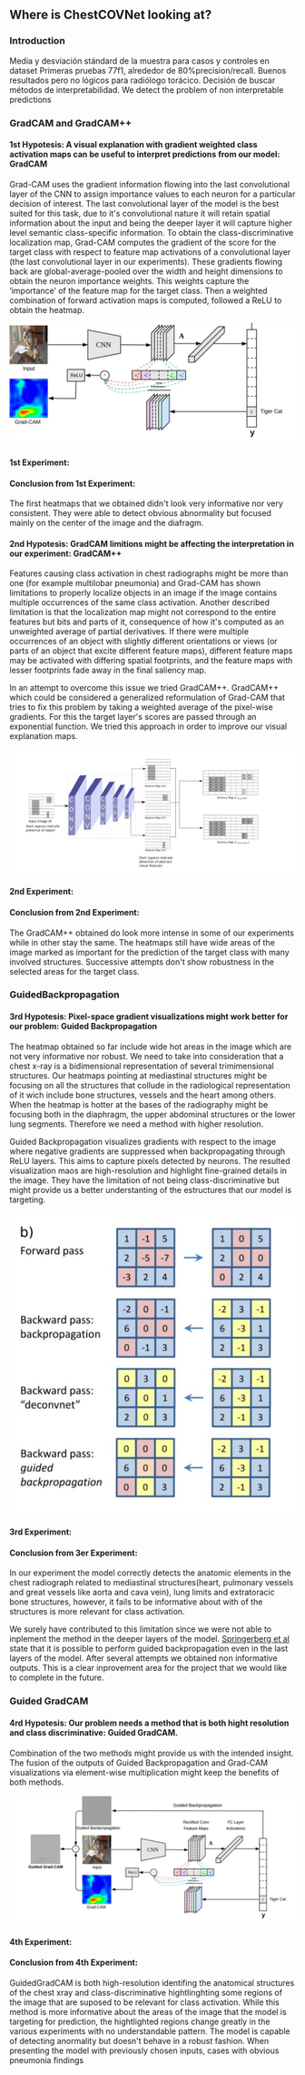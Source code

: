 ## Where is ChestCOVNet looking at?

### Introduction
Media y desviación stándard de la muestra para casos y controles en dataset
Primeras pruebas 77f1, alrededor de 80%precision/recall. 
Buenos resultados pero no lógicos para radiólogo torácico. 
Decisión de buscar métodos de interpretabilidad.
We detect the problem of non interpretable predictions

### GradCAM and GradCAM++
#### 1st Hypotesis: A visual explanation with gradient weighted class activation maps can be useful to interpret predictions from our model: GradCAM 

Grad-CAM uses the gradient information flowing into the last convolutional layer of the CNN to assign importance values to each neuron for a particular decision of interest. The last convolutional layer of the model is the best suited for this task, due to it's convolutional nature it will retain spatial information about the input and being the deeper layer it will capture higher level semantic class-specific information. 
To obtain the class-discriminative localization map, Grad-CAM computes the gradient of the score for the target class with respect to feature map activations of a convolutional layer (the last convolutional layer in our experiments). These gradients flowing back are global-average-pooled over the width and height dimensions to obtain the neuron importance weights. This weights capture the ‘importance’ of the feature map for the target class. Then a weighted combination of forward activation maps is computed, followed a ReLU to obtain the heatmap.

![GradCAM](/Interpretability/Images/gradcam.png)

#### 1st Experiment:

[](https://github.com/FastCovNetProject/FastCovNetProject/blob/main/Interpretability/Images/egradCAM.png)

#### Conclusion from 1st Experiment:
The first heatmaps that we obtained didn't look very informative nor very consistent. They were able to detect obvious abnormality but focused mainly on the center of the image and the diafragm.

#### 2nd Hypotesis: GradCAM limitions might be affecting the interpretation in our experiment: GradCAM++
Features causing class activation in chest radiographs might be more than one (for example multilobar pneumonia) and Grad-CAM has shown limitations to properly localize objects in an image if the image contains multiple occurrences of the same class activation. Another described limitation is that the localization map might not correspond to the entire features but bits and parts of it, consequence of how it's computed as an unweighted average of partial derivatives. If there were multiple occurrences of an object with slightly different orientations or views (or parts of an object that excite different feature maps), different feature maps may be activated with differing spatial footprints, and the feature maps with lesser footprints fade away in the final saliency map.

In an attempt to overcome this issue we tried GradCAM++. GradCAM++ which could be considered a generalized reformulation of Grad-CAM that tries to fix this problem by taking a weighted average of the pixel-wise gradients. For this the target layer's scores are passed through an exponential function. We tried this approach in order to improve our visual explanation maps.

![GradCAM++](https://github.com/FastCovNetProject/FastCovNetProject/blob/main/Interpretability/Images/gradcam%2B%2B.JPG)

#### 2nd Experiment: 

[](https://github.com/FastCovNetProject/FastCovNetProject/blob/main/Interpretability/Images/eGradCAM%20y%20%2B%2B.PNG)

#### Conclusion from 2nd Experiment:
The GradCAM++ obtained do look more intense in some of our experiments while in other stay the same. The heatmaps still have wide areas of the image marked as important for the prediction of the target class with many involved structures. Successive attempts don't show robustness in the selected areas for the target class. 

### GuidedBackpropagation
#### 3rd Hypotesis: Pixel-space gradient visualizations might work better for our problem: Guided Backpropagation 
The heatmap obtained so far include wide hot areas in the image which are not very informative nor robust. We need to take into consideration that a chest x-ray is a bidimensional representation of several trimimensional structures. Our heatmaps pointing at mediastinal structures might be focusing on all the structures that collude in the radiological representation of it wich include bone structures, vessels and the heart among others. When the heatmap is hotter at the bases of the radiography might be focusing both in the diaphragm, the upper abdominal structures or the lower lung segments. Therefore we need a method with higher resolution. 

Guided Backpropagation visualizes gradients with respect to the image where negative gradients are suppressed when backpropagating through ReLU layers. This aims
to capture pixels detected by neurons. The resulted visualization maos are high-resolution and highlight fine-grained details in the image. They have the limitation of not being class-discriminative but might provide us a better understanting of the estructures that our model is targeting. 

![GBP](https://github.com/FastCovNetProject/FastCovNetProject/blob/main/Interpretability/Images/gbp.JPG)

#### 3rd Experiment:

[](https://github.com/FastCovNetProject/FastCovNetProject/blob/main/Interpretability/Images/eGBp.PNG)

#### Conclusion from 3er Experiment:
In our experiment the model correctly detects the anatomic elements in the chest radiograph related to mediastinal structures(heart, pulmonary vessels and great vessels like aorta and cava vein), lung limits and extratoracic bone structures, however, it fails to be informative about with of the structures is more relevant for class activation. 

We surely have contributed to this limitation since we were not able to inplement the method in the deeper layers of the model. [Springerberg et al](https://arxiv.org/pdf/1412.6806.pdf) state that it is possible to perform guided backpropagation even in the last layers of the model. After several attempts we obtained non informative outputs.  This is a clear inprovement area for the project that we would like to complete in the future. 

### Guided GradCAM
#### 4rd Hypotesis: Our problem needs a method that is both hight resolution and class discriminative: Guided GradCAM. 
Combination of the two methods might provide us with the intended insight. The fusion of the outputs of Guided Backpropagation and Grad-CAM visualizations via
element-wise multiplication might keep the benefits of both methods. 

![GuidedGradCAM](https://github.com/FastCovNetProject/FastCovNetProject/blob/main/Interpretability/Images/gradcam%20y%20guidedbp.png)

#### 4th Experiment:

#### Conclusion from 4th Experiment:
GuidedGradCAM is both high-resolution identifing the anatomical structures of the chest xray and class-discriminative hightlinghting some regions of the image that are suposed to be relevant for class activation. While this method is more informative about the areas of the image that the model is targeting for prediction, the hightlighted regions change greatly in the various experiments with no understandable pattern. The model is capable of detecting anormality but doesn't behave in a robust fashion. 
When presenting the model with previously chosen inputs, cases with obvious pneumonia findings
